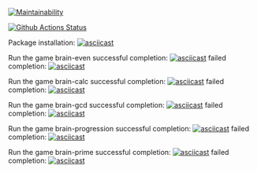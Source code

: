 [![Maintainability](https://api.codeclimate.com/v1/badges/a99a88d28ad37a79dbf6/maintainability)](https://codeclimate.com/github/codeclimate/codeclimate/maintainability)

[![Github Actions Status](https://github.com/AndyRiddle/python-project-lvl1/workflows/Python%20CI/badge.svg)](https://github.com/AndyRiddle/python-project-lvl1/actions)

Package installation:
[![asciicast](https://asciinema.org/a/NSmIQ4YKjwbxw0YQSzqWVUbxR.png)](https://asciinema.org/a/NSmIQ4YKjwbxw0YQSzqWVUbxR?autoplay=1)

Run the game brain-even
successful completion:
[![asciicast](https://asciinema.org/a/GqtFIUmkejX2G3DVwswU41HF8.png)](https://asciinema.org/a/GqtFIUmkejX2G3DVwswU41HF8?autoplay=1)
failed completion:
[![asciicast](https://asciinema.org/a/oaKpIN2fPAujKetGfe7h03kuB.png)](https://asciinema.org/a/oaKpIN2fPAujKetGfe7h03kuB?autoplay=1)

Run the game brain-calc
successful completion:
[![asciicast](https://asciinema.org/a/qw8tRzCwrVuckV9mlbKr9QVVs.png)](https://asciinema.org/a/qw8tRzCwrVuckV9mlbKr9QVVs?autoplay=1)
failed completion:
[![asciicast](https://asciinema.org/a/vuPRZ6qYQwTnYuO0ypXVY59ca.png)](https://asciinema.org/a/vuPRZ6qYQwTnYuO0ypXVY59ca?autoplay=1)

Run the game brain-gcd
successful completion:
[![asciicast](https://asciinema.org/a/04HGJF6RX4TEcSm19YnA0hbiJ.png)](https://asciinema.org/a/04HGJF6RX4TEcSm19YnA0hbiJ?autoplay=1)
failed completion:
[![asciicast](https://asciinema.org/a/FrpEVXisnmtPJHcFebOhSQjAH.png)](https://asciinema.org/a/FrpEVXisnmtPJHcFebOhSQjAH?autoplay=1)

Run the game brain-progression
successful completion:
[![asciicast](https://asciinema.org/a/vMYXk2YTxn6RiyqyudypTV4ps.png)](https://asciinema.org/a/vMYXk2YTxn6RiyqyudypTV4ps?autoplay=1)
failed completion:
[![asciicast](https://asciinema.org/a/Gt8epSPsMZSwzVHymttzzA6hY.png)](https://asciinema.org/a/Gt8epSPsMZSwzVHymttzzA6hY?autoplay=1)

Run the game brain-prime
successful completion:
[![asciicast](https://asciinema.org/a/ouNbhjuyFpGfCWGnDNh91CSh8.png)](https://asciinema.org/a/ouNbhjuyFpGfCWGnDNh91CSh8?autoplay=1)
failed completion:
[![asciicast](https://asciinema.org/a/if1aT1LcZBueHBPI7n9cttFju.png)](https://asciinema.org/a/if1aT1LcZBueHBPI7n9cttFju?autoplay=1)